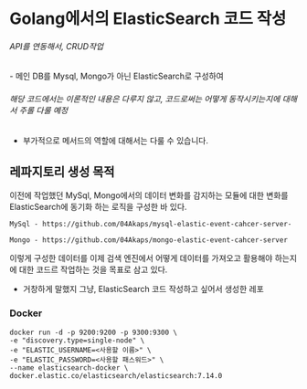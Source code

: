 <h1>Golang에서의 ElasticSearch 코드 작성</h1>

<h6>API를 연동해서, CRUD작업</h6>
- 메인 DB를 Mysql, Mongo가 아닌 ElasticSearch로 구성하여

<h6>해당 코드에서는 이론적인 내용은 다루지 않고, 코드로써는 어떻게 동작시키는지에 대해서 주롤 다룰 예정</h6>

- 부가적으로 메서드의 역할에 대해서는 다룰 수 있습니다.


## 레파지토리 생성 목적
이전에 작업했던 MySql, Mongo에서의 데이터 변화를 감지하는 모듈에 대한 변화를
ElasticSearch에 동기화 하는 로직을 구성한 바 있다.
```azure
MySql - https://github.com/04Akaps/mysql-elastic-event-cahcer-server-

Mongo - https://github.com/04Akaps/mongo-elastic-event-cahcer-server
```

이렇게 구성한 데이터를 이제 검색 엔진에서 어떻게 데이터를 가져오고 활용해야 하는지에 대한 코드르 작업하는 것을 목표로 삼고 있다.
- 거창하게 말했지 그냥, ElasticSearch 코드 작성하고 싶어서 생성한 레포

<h3>Docker</h3>

```
docker run -d -p 9200:9200 -p 9300:9300 \
-e "discovery.type=single-node" \
-e "ELASTIC_USERNAME=<사용할 이름>" \
-e "ELASTIC_PASSWORD=<사용할 패스워드>" \
--name elasticsearch-docker \
docker.elastic.co/elasticsearch/elasticsearch:7.14.0
```
